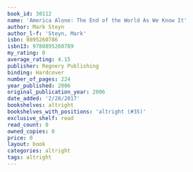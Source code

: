 ```yaml
---
book_id: 30112
name: 'America Alone: The End of the World As We Know It'
author: Mark Steyn
author_l-f: 'Steyn, Mark'
isbn: 0895260786
isbn13: 9780895260789
my_rating: 0
average_rating: 4.15
publisher: Regnery Publishing
binding: Hardcover
number_of_pages: 224
year_published: 2006
original_publication_year: 2006
date_added: '2/28/2017'
bookshelves: altright
bookshelves_with_positions: 'altright (#35)'
exclusive_shelf: read
read_count: 0
owned_copies: 0
price: 0
layout: book
categories: altright
tags: altright
---
```

